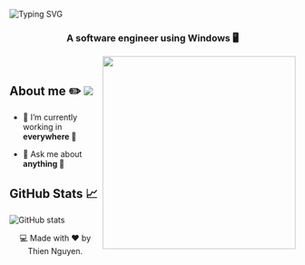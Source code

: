![Typing SVG](https://readme-typing-svg.herokuapp.com/?font=Righteous&color=F7F7F7&size=60&center=true&vCenter=true&width=900&height=100&lines=Hello,+%F0%9F%91%8B+I'm+Thien+Nguyen)
  
<div align="center" font-family="Righteous">
  <h3 color="white"> A software engineer using Windows 🖥️</h3>
  <img align="right" alt="" height="340" src="https://user-images.githubusercontent.com/97471199/230774187-e482399b-492c-4c17-a831-0314bf90526e.png">
</div>
<br>


## About me ✏️ ![](https://komarev.com/ghpvc/?username=hawknet37&color=blueviolet&label=VIEWS)
- 🔭 I’m currently working in **everywhere 💪**

- 💬 Ask me about **anything 🤣**
  
## GitHub Stats 📈
![GitHub stats](https://github-readme-stats.vercel.app/api?username=hawknet37&show_icons=true&theme=dark)

<p align="center"> 💻 Made with ❤️ by Thien Nguyen. </p>  
